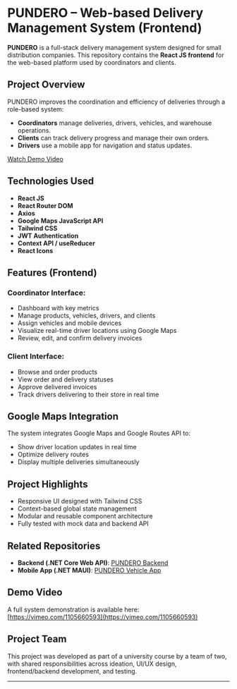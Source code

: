 # PUNDERO – Web-based Delivery Management System (Frontend)

**PUNDERO** is a full-stack delivery management system designed for small distribution companies. This repository contains the **React JS frontend** for the web-based platform used by coordinators and clients.

## Project Overview

PUNDERO improves the coordination and efficiency of deliveries through a role-based system:
- **Coordinators** manage deliveries, drivers, vehicles, and warehouse operations.
- **Clients** can track delivery progress and manage their own orders.
- **Drivers** use a mobile app for navigation and status updates.

[Watch Demo Video](https://vimeo.com/1105660593)

## Technologies Used

- **React JS**
- **React Router DOM**
- **Axios**
- **Google Maps JavaScript API**
- **Tailwind CSS**
- **JWT Authentication**
- **Context API / useReducer**
- **React Icons**

## Features (Frontend)

### Coordinator Interface:
- Dashboard with key metrics
- Manage products, vehicles, drivers, and clients
- Assign vehicles and mobile devices
- Visualize real-time driver locations using Google Maps
- Review, edit, and confirm delivery invoices

### Client Interface:
- Browse and order products
- View order and delivery statuses
- Approve delivered invoices
- Track drivers delivering to their store in real time

## Google Maps Integration

The system integrates Google Maps and Google Routes API to:
- Show driver location updates in real time
- Optimize delivery routes
- Display multiple deliveries simultaneously

## Project Highlights

- Responsive UI designed with Tailwind CSS
- Context-based global state management
- Modular and reusable component architecture
- Fully tested with mock data and backend API

## Related Repositories

- **Backend (.NET Core Web API)**: [PUNDERO Backend](https://github.com/akali2410/PUNDERO)
- **Mobile App (.NET MAUI)**: [PUNDERO Vehicle App](https://github.com/azradaut/Pundero-vehicle)

## Demo Video

A full system demonstration is available here:  
[https://vimeo.com/1105660593](https://vimeo.com/1105660593)

## Project Team

This project was developed as part of a university course by a team of two, with shared responsibilities across ideation, UI/UX design, frontend/backend development, and testing.

---

